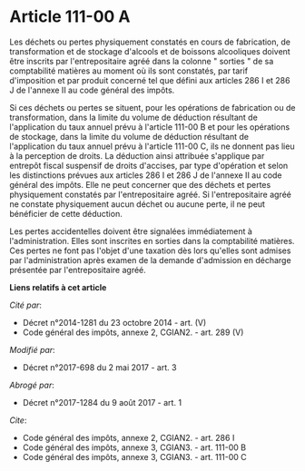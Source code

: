 # Article 111-00 A

Les déchets ou pertes physiquement constatés en cours de fabrication, de transformation et de stockage d'alcools et de
boissons alcooliques doivent être inscrits par l'entrepositaire agréé dans la colonne " sorties " de sa comptabilité matières
au moment où ils sont constatés, par tarif d'imposition et par produit concerné tel que défini aux articles 286 I et 286 J de
l'annexe II au code général des impôts. 

Si ces déchets ou pertes se situent, pour les opérations de fabrication ou de transformation, dans la limite du volume de
déduction résultant de l'application du taux annuel prévu à l'article 111-00 B et pour les opérations de stockage, dans la
limite du volume de déduction résultant de l'application du taux annuel prévu à l'article 111-00 C, ils ne donnent pas lieu à
la perception de droits. La déduction ainsi attribuée s'applique par entrepôt fiscal suspensif de droits d'accises, par type
d'opération et selon les distinctions prévues aux articles 286 I et 286 J de l'annexe II au code général des impôts. Elle ne
peut concerner que des déchets et pertes physiquement constatés par l'entrepositaire agréé. Si l'entrepositaire agréé ne
constate physiquement aucun déchet ou aucune perte, il ne peut bénéficier de cette déduction. 

Les pertes accidentelles doivent être signalées immédiatement à l'administration. Elles sont inscrites en sorties dans la
comptabilité matières. Ces pertes ne font pas l'objet d'une taxation dès lors qu'elles sont admises par l'administration
après examen de la demande d'admission en décharge présentée par l'entrepositaire agréé.

**Liens relatifs à cet article**

_Cité par_:

  - Décret n°2014-1281 du 23 octobre 2014 - art. (V)
  - Code général des impôts, annexe 2, CGIAN2. - art. 289 (V)

_Modifié par_:

  - Décret n°2017-698 du 2 mai 2017 - art. 3

_Abrogé par_:

  - Décret n°2017-1284 du 9 août 2017 - art. 1

_Cite_:

  - Code général des impôts, annexe 2, CGIAN2. - art. 286 I
  - Code général des impôts, annexe 3, CGIAN3. - art. 111-00 B
  - Code général des impôts, annexe 3, CGIAN3. - art. 111-00 C
